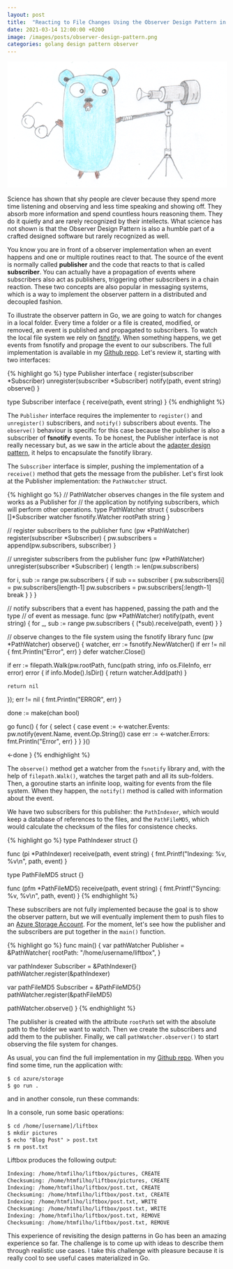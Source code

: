 ```yaml
---
layout: post
title:  "Reacting to File Changes Using the Observer Design Pattern in Go"
date: 2021-03-14 12:00:00 +0200
image: /images/posts/observer-design-pattern.png
categories: golang design pattern observer
---
```


![Gopher Observer](/images/posts/observer-design-pattern.png)

Science has shown that shy people are clever because they spend more time listening and observing and less time speaking and showing off. They absorb more information and spend countless hours reasoning them. They do it quietly and are rarely recognized by their intellects. What science has not shown is that the Observer Design Pattern is also a humble part of a crafted designed software but rarely recognized as well.

<!-- more -->

You know you are in front of a observer implementation when an event happens and one or multiple routines react to that. The source of the event is normally called **publisher** and the code that reacts to that is called **subscriber**. You can actually have a propagation of events where subscribers also act as publishers, triggering other subscribers in a chain reaction. These two concepts are also popular in messaging systems, which is a way to implement the observer pattern in a distributed and decoupled fashion.

To illustrate the observer pattern in Go, we are going to watch for changes in a local folder. Every time a folder or a file is created, modified, or removed, an event is published and propagated to subscribers. To watch the local file system we rely on [fsnotify](https://github.com/fsnotify/fsnotify). When something happens, we get events from fsnotify and propage the event to our subscribers. The full implementation is available in my [Github repo](https://github.com/htmfilho/blog-examples/tree/18ab6b7de55a9e11e6068d6e9ef64f878e71efe8/azure/storage). Let's review it, starting with two interfaces:

{% highlight go %}
type Publisher interface {
  register(subscriber *Subscriber)
  unregister(subscriber *Subscriber)
  notify(path, event string)
  observe()
}

type Subscriber interface {
  receive(path, event string)
}
{% endhighlight %}

The `Publisher` interface requires the implementer to `register()` and `unregister()` subscribers, and `notify()` subscribers about events. The `observe()` behaviour is specific for this case because the publisher is also a subscriber of **fsnotify** events. To be honest, the Publisher interface is not really necessary but, as we saw in the article about the [adapter design pattern](http://localhost:4001/2021/02/adapter-design-pattern-golang.html), it helps to encapsulate the fsnotify library.

The `Subscriber` interface is simpler, pushing the implementation of a `receive()` method that gets the message from the publisher. Let's first look at the Publisher implementation: the `PathWatcher` struct.

{% highlight go %}
// PathWatcher observes changes in the file system and works as a Publisher for
// the application by notifying subscribers, which will perform other operations.
type PathWatcher struct {
  subscribers []*Subscriber
  watcher     fsnotify.Watcher
  rootPath    string
}

// register subscribers to the publisher
func (pw *PathWatcher) register(subscriber *Subscriber) {
  pw.subscribers = append(pw.subscribers, subscriber)
}

// unregister subscribers from the publisher
func (pw *PathWatcher) unregister(subscriber *Subscriber) {
  length := len(pw.subscribers)

  for i, sub := range pw.subscribers {
    if sub == subscriber {
      pw.subscribers[i] = pw.subscribers[length-1]
      pw.subscribers = pw.subscribers[:length-1]
      break
    }
  }
}

// notify subscribers that a event has happened, passing the path and the type
// of event as message.
func (pw *PathWatcher) notify(path, event string) {
  for _, sub := range pw.subscribers {
    (*sub).receive(path, event)
  }
}

// observe changes to the file system using the fsnotify library
func (pw *PathWatcher) observe() {
  watcher, err := fsnotify.NewWatcher()
  if err != nil {
    fmt.Println("Error", err)
  }
  defer watcher.Close()

  if err := filepath.Walk(pw.rootPath, 
                          func(path string, info os.FileInfo, err error) error {
    if info.Mode().IsDir() {
      return watcher.Add(path)
    }

    return nil
  }); err != nil {
    fmt.Println("ERROR", err)
  }

  done := make(chan bool)

  go func() {
    for {
      select {
        case event := <-watcher.Events:
          pw.notify(event.Name, event.Op.String())
        case err := <-watcher.Errors:
          fmt.Println("Error", err)
      }
    }
  }()

  <-done
}
{% endhighlight %}

The `observe()` method get a watcher from the `fsnotify` library and, with the help of `filepath.Walk()`, watches the target path and all its sub-folders. Then, a goroutine starts an infinite loop, waiting for events from the file system. When they happen, the `notify()` method is called with information about the event.

We have two subscribers for this publisher: the `PathIndexer`, which would keep a database of references to the files, and the `PathFileMD5`, which would calculate the checksum of the files for consistence checks.

{% highlight go %}
type PathIndexer struct {}

func (pi *PathIndexer) receive(path, event string) {
  fmt.Printf("Indexing: %v, %v\n", path, event)
}

type PathFileMD5 struct {}

func (pfm *PathFileMD5) receive(path, event string) {
  fmt.Printf("Syncing: %v, %v\n", path, event)
}
{% endhighlight %}

These subscribers are not fully implemented because the goal is to show the observer pattern, but we will eventually implement them to push files to an [Azure Storage Account](https://docs.microsoft.com/en-us/azure/storage/common/storage-account-overview). For the moment, let's see how the publisher and the subscribers are put together in the `main()` function.

{% highlight go %}
func main() {
  var pathWatcher Publisher = &PathWatcher{
    rootPath: "/home/username/liftbox",
  }

  var pathIndexer Subscriber = &PathIndexer{}
  pathWatcher.register(&pathIndexer)

  var pathFileMD5 Subscriber = &PathFileMD5{}
  pathWatcher.register(&pathFileMD5)

  pathWatcher.observe()
}
{% endhighlight %}

The publisher is created with the attribute `rootPath` set with the absolute path to the folder we want to watch. Then we create the subscribers and add them to the publisher. Finally, we call `pathWatcher.observer()` to start observing the file system for changes.

As usual, you can find the full implementation in my [Github repo](https://github.com/htmfilho/blog-examples/tree/18ab6b7de55a9e11e6068d6e9ef64f878e71efe8/azure/storage). When you find some time, run the application with:

    $ cd azure/storage
    $ go run .

and in another console, run these commands:

In a console, run some basic operations:

    $ cd /home/[username]/liftbox
    $ mkdir pictures
    $ echo "Blog Post" > post.txt
    $ rm post.txt

Liftbox produces the following output:

    Indexing: /home/htmfilho/liftbox/pictures, CREATE
    Checksuming: /home/htmfilho/liftbox/pictures, CREATE
    Indexing: /home/htmfilho/liftbox/post.txt, CREATE
    Checksuming: /home/htmfilho/liftbox/post.txt, CREATE
    Indexing: /home/htmfilho/liftbox/post.txt, WRITE
    Checksuming: /home/htmfilho/liftbox/post.txt, WRITE
    Indexing: /home/htmfilho/liftbox/post.txt, REMOVE
    Checksuming: /home/htmfilho/liftbox/post.txt, REMOVE

This experience of revisiting the design patterns in Go has been an amazing experience so far. The challenge is to come up with ideas to describe them through realistic use cases. I take this challenge with pleasure because it is really cool to see useful cases materialized in Go.